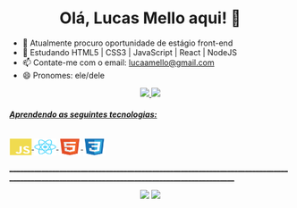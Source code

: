 <h1 align="center">Olá, Lucas Mello aqui! 👋</h1>


- 🔭 Atualmente procuro oportunidade de estágio front-end
- 🌱 Estudando HTML5 | CSS3 | JavaScript | React | NodeJS
- 📫 Contate-me com o email: lucaamello@gmail.com
- 😄 Pronomes: ele/dele

<div align="center">
  <a href="https://github.com/Lucas-A-Mello">
  <img height="160em" src="https://github-readme-stats.vercel.app/api?username=Lucas-A-Mello&show_icons=true&theme=noctis&include_all_commits=true&count_private=true"/>
  <img height="160em" src="https://github-readme-stats.vercel.app/api/top-langs/?username=Lucas-A-Mello&layout=compact&langs_count=7&theme=noctis"/>
</div>

  
  <h4><i>Aprendendo as seguintes tecnologias:</i></h4> 
  
<div style="display: inline_block"><br>
  <img align="center" alt="Lucas-Js" height="30" width="40" src="https://raw.githubusercontent.com/devicons/devicon/master/icons/javascript/javascript-plain.svg">
  <img align="center" alt="Lucas-React" height="30" width="40" src="https://raw.githubusercontent.com/devicons/devicon/master/icons/react/react-original.svg">
  <img align="center" alt="Lucas-HTML" height="30" width="40" src="https://raw.githubusercontent.com/devicons/devicon/master/icons/html5/html5-original.svg">
  <img align="center" alt="Lucas-CSS" height="30" width="40" src="https://raw.githubusercontent.com/devicons/devicon/master/icons/css3/css3-original.svg">
</div>
  
  <p>_____________________________________________________________________________________________________________________________________________</p>
  
<div style="text-align:center"> 
  
  <a href = "mailto:lucaamello@gmail.com"><img src="https://img.shields.io/badge/Gmail-D14836?style=for-the-badge&logo=gmail&logoColor=white" target="_blank"></a>
  <a href="https://www.linkedin.com/in/lucas-mello-300733222" target="_blank"><img src="https://img.shields.io/badge/-LinkedIn-%230077B5?style=for-the-badge&logo=linkedin&logoColor=white" target="_blank"></a> 
 
 
  </div>
